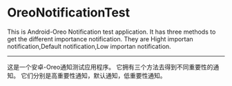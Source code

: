 # OreoNotificationTest
This is Android-Oreo Notification test application.
It has three methods to get the different importance notification.
They are Hight importan notification,Default notification,Low importan notification.


------------------------------------------------------
这是一个安卓-Oreo通知测试应用程序。
它拥有三个方法去得到不同重要性的通知。
它们分别是高重要性通知，默认通知，低重要性通知。
